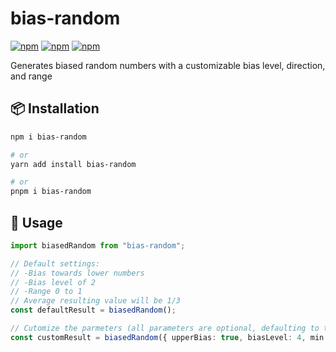 # bias-random

[![npm](https://img.shields.io/npm/v/bias-random)](https://www.npmjs.com/package/bias-random)
[![npm](https://img.shields.io/npm/dt/bias-random)](https://www.npmjs.com/package/bias-random)
[![npm](https://img.shields.io/npm/l/bias-random)](https://www.npmjs.com/package/bias-random)

Generates biased random numbers with a customizable bias level, direction, and range

## 📦 Installation

```bash
npm i bias-random

# or
yarn add install bias-random

# or
pnpm i bias-random
```

## 🚀 Usage

```ts
import biasedRandom from "bias-random";

// Default settings:
// -Bias towards lower numbers
// -Bias level of 2
// -Range 0 to 1
// Average resulting value will be 1/3
const defaultResult = biasedRandom();

// Cutomize the parmeters (all parameters are optional, defaulting to the values above)
const customResult = biasedRandom({ upperBias: true, biasLevel: 4, min: 10, max: 1000 });
```
